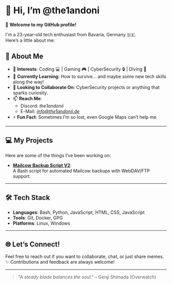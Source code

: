 # 👋 Hi, I’m @the1andoni  

🎉 **Welcome to my GitHub profile!**  

I'm a 23-year-old tech enthusiast from Bavaria, Germany 🇩🇪.  
Here’s a little about me:  

## 🌟 About Me  
- 👀 **Interests**: Coding 💻 | Gaming 🎮 | CyberSecurity 🔒 | Diving 🌊  
- 🌱 **Currently Learning**: How to survive... and maybe some new tech skills along the way!  
- 💞️ **Looking to Collaborate On**: CyberSecurity projects or anything that sparks curiosity.  
- 📫 **Reach Me**:  
  - Discord: *the1andonii*  
  - E-Mail: *info@the1andonii.de*  
- ⚡ **Fun Fact**: Sometimes I’m so lost, even Google Maps can’t help me.  

---

## 💻 My Projects  
Here are some of the things I’ve been working on:  
- **[Mailcow Backup Script V2](https://github.com/The1AndOni/Mailcow-BackupV2)**:  
  A Bash script for automated Mailcow backups with WebDAV/FTP support.  

---

## 🛠️ Tech Stack  
- **Languages**: Bash, Python, JavaScript, HTML, CSS, JavaScript  
- **Tools**: Git, Docker, GPG  
- **Platforms**: Linux, Windows  

---

## 🌐 Let’s Connect!  
Feel free to reach out if you want to collaborate, chat, or just share memes.  
✨ Contributions and feedback are always welcome!  

---

> _"A steady blade balances the soul."_ – Genji Shimada (Overwatch)  
